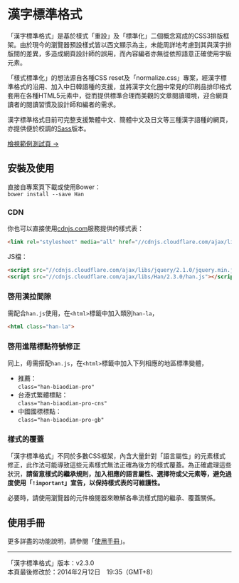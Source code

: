 漢字標準格式
==========


「漢字標準格式」是基於樣式「重設」及「標準化」二個概念寫成的CSS3排版框架。由於現今的瀏覽器預設樣式皆以西文顯示為主，未能周詳地考慮到其與漢字排版間的差異，多造成網頁設計師的誤用，而內容編者亦無從依照語意正確使用字級元素。

「樣式標準化」的想法源自各種CSS reset及「normalize.css」專案，經漢字標準格式的沿用、加入中日韓語種的支援，並將漢字文化圈中常見的印刷品排印格式套用在各種HTML5元素中，從而提供標準合理而美觀的文章閱讀環境，迎合網頁讀者的閱讀習慣及設計師和編者的需求。

漢字標準格式目前可完整支援繁體中文、簡體中文及日文等三種漢字語種的網頁，亦提供便於校調的[Sass]版本。

[檢視範例測試頁 →][test]

[Sass]: http://sass-lang.com
[test]: http://ethantw.github.io/Han/v2.3.0/test.html


安裝及使用
--------

直接自專案頁下載或使用Bower：  
`bower install --save Han`


### CDN

你也可以直接使用[cdnjs.com][cdn]服務提供的樣式表：

[cdn]: //cdnjs.com

~~~~html
<link rel="stylesheet" media="all" href="//cdnjs.cloudflare.com/ajax/libs/Han/2.3.0/han.css">
~~~~

JS檔：

~~~~html
<script src="//cdnjs.cloudflare.com/ajax/libs/jquery/2.1.0/jquery.min.js"></script>
<script src="//cdnjs.cloudflare.com/ajax/libs/Han/2.3.0/han.js"></script>
~~~~

### 啓用漢拉間隙
需配合`han.js`使用，在`<html>`標籤中加入類別`han-la`，

~~~~html
<html class="han-la">
~~~~

### 啓用進階標點符號修正
同上，毋需搭配`han.js`，在`<html>`標籤中加入下列相應的地區標準變體，

* 推薦：  
    `class="han-biaodian-pro"`
* 台港式繁體標點：  
    `class="han-biaodian-pro-cns"`
* 中國國標標點：  
    `class="han-biaodian-pro-gb"`

### 樣式的覆蓋
「漢字標準格式」不同於多數CSS框架，內含大量針對「語言屬性」的元素樣式修正，此作法可能導致這些元素樣式無法正確為後方的樣式覆蓋。為正確處理這些狀況，**請留意樣式的繼承規則，加入相應的語言屬性、選擇符或父元素等，避免過度使用「`!important`」宣告，以保持樣式表的可維護性。**

必要時，請使用瀏覽器的元件檢閱器來瞭解各串流樣式間的繼承、覆蓋關係。

使用手冊
-------

更多詳盡的功能說明，請參閱「[使用手冊][manual]」。

[manual]: http://css.hanzi.co/manual


* * *
「漢字標準格式」版本：v2.3.0   
本頁最後修改於：2014年2月12日　19:35（GMT+8）



















